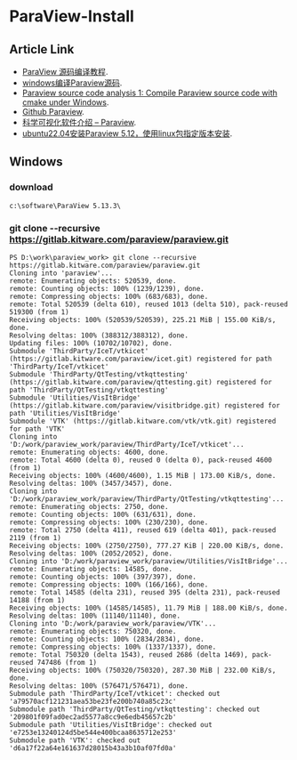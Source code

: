 # ParaView-Install

## Article Link

-  [ParaView 源码编译教程](https://zhuanlan.zhihu.com/p/591834284).
-  [windows编译Paraview源码](https://blog.csdn.net/changyana/article/details/128588488).
-  [Paraview source code analysis 1: Compile Paraview source code with cmake under Windows](https://www.caxkernel.com/5007.html).
-  [Github Paraview](https://gitlab.kitware.com/paraview/paraview).
-  [科学可视化软件介绍 – Paraview](https://zhuanlan.zhihu.com/p/681761901).
-  [ubuntu22.04安装Paraview 5.12，使用linux包指定版本安装](https://www.cnblogs.com/zhg1016/p/18828829).


## Windows

### download

```
c:\software\ParaView 5.13.3\
```

### git clone --recursive https://gitlab.kitware.com/paraview/paraview.git
```
PS D:\work\paraview_work> git clone --recursive https://gitlab.kitware.com/paraview/paraview.git
Cloning into 'paraview'...
remote: Enumerating objects: 520539, done.
remote: Counting objects: 100% (1239/1239), done.
remote: Compressing objects: 100% (683/683), done.
remote: Total 520539 (delta 610), reused 1013 (delta 510), pack-reused 519300 (from 1)
Receiving objects: 100% (520539/520539), 225.21 MiB | 155.00 KiB/s, done.
Resolving deltas: 100% (388312/388312), done.
Updating files: 100% (10702/10702), done.
Submodule 'ThirdParty/IceT/vtkicet' (https://gitlab.kitware.com/paraview/icet.git) registered for path 'ThirdParty/IceT/vtkicet'
Submodule 'ThirdParty/QtTesting/vtkqttesting' (https://gitlab.kitware.com/paraview/qttesting.git) registered for path 'ThirdParty/QtTesting/vtkqttesting'
Submodule 'Utilities/VisItBridge' (https://gitlab.kitware.com/paraview/visitbridge.git) registered for path 'Utilities/VisItBridge'
Submodule 'VTK' (https://gitlab.kitware.com/vtk/vtk.git) registered for path 'VTK'
Cloning into 'D:/work/paraview_work/paraview/ThirdParty/IceT/vtkicet'...
remote: Enumerating objects: 4600, done.
remote: Total 4600 (delta 0), reused 0 (delta 0), pack-reused 4600 (from 1)
Receiving objects: 100% (4600/4600), 1.15 MiB | 173.00 KiB/s, done.
Resolving deltas: 100% (3457/3457), done.
Cloning into 'D:/work/paraview_work/paraview/ThirdParty/QtTesting/vtkqttesting'...
remote: Enumerating objects: 2750, done.
remote: Counting objects: 100% (631/631), done.
remote: Compressing objects: 100% (230/230), done.
remote: Total 2750 (delta 411), reused 619 (delta 401), pack-reused 2119 (from 1)
Receiving objects: 100% (2750/2750), 777.27 KiB | 220.00 KiB/s, done.
Resolving deltas: 100% (2052/2052), done.
Cloning into 'D:/work/paraview_work/paraview/Utilities/VisItBridge'...
remote: Enumerating objects: 14585, done.
remote: Counting objects: 100% (397/397), done.
remote: Compressing objects: 100% (166/166), done.
remote: Total 14585 (delta 231), reused 395 (delta 231), pack-reused 14188 (from 1)
Receiving objects: 100% (14585/14585), 11.79 MiB | 188.00 KiB/s, done.
Resolving deltas: 100% (11140/11140), done.
Cloning into 'D:/work/paraview_work/paraview/VTK'...
remote: Enumerating objects: 750320, done.
remote: Counting objects: 100% (2834/2834), done.
remote: Compressing objects: 100% (1337/1337), done.
remote: Total 750320 (delta 1543), reused 2686 (delta 1469), pack-reused 747486 (from 1)
Receiving objects: 100% (750320/750320), 287.30 MiB | 232.00 KiB/s, done.
Resolving deltas: 100% (576471/576471), done.
Submodule path 'ThirdParty/IceT/vtkicet': checked out 'a79570acf121231aea53be23fe200b740a85c23c'
Submodule path 'ThirdParty/QtTesting/vtkqttesting': checked out '209801f09fad0ec2ad5577a8cc9e6edb45657c2b'
Submodule path 'Utilities/VisItBridge': checked out 'e7253e13240124d5be544e400bcaa8635712e253'
Submodule path 'VTK': checked out 'd6a17f22a64e161637d28015b43a3b10af07fd0a'
```